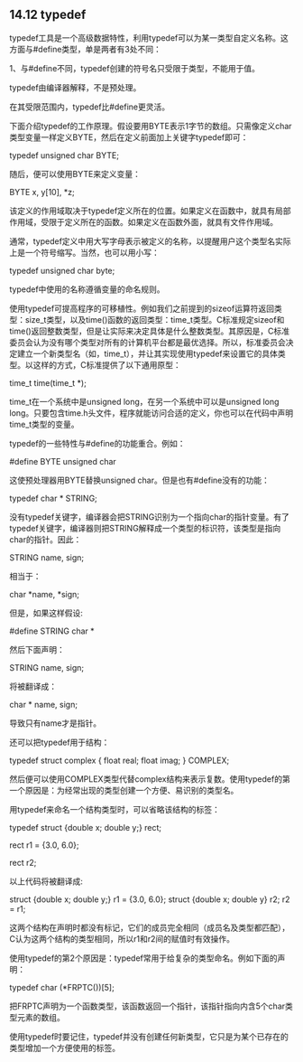 ## 14.12 typedef

typedef工具是一个高级数据特性，利用typedef可以为某一类型自定义名称。这方面与#define类型，单是两者有3处不同：

1、与#define不同，typedef创建的符号名只受限于类型，不能用于值。

typedef由编译器解释，不是预处理。

在其受限范围内，typedef比#define更灵活。

下面介绍typedef的工作原理。假设要用BYTE表示1字节的数组。只需像定义char类型变量一样定义BYTE，然后在定义前面加上关键字typedef即可：

typedef unsigned char BYTE;

随后，便可以使用BYTE来定义变量：

BYTE x, y[10], *z;

该定义的作用域取决于typedef定义所在的位置。如果定义在函数中，就具有局部作用域，受限于定义所在的函数。如果定义在函数外面，就具有文件作用域。

通常，typedef定义中用大写字母表示被定义的名称，以提醒用户这个类型名实际上是一个符号缩写。当然，也可以用小写：

typedef unsigned char byte;

typedef中使用的名称遵循变量的命名规则。

使用typedef可提高程序的可移植性。例如我们之前提到的sizeof运算符返回类型：size_t类型，以及time()函数的返回类型：time_t类型。C标准规定sizeof和time()返回整数类型，但是让实际来决定具体是什么整数类型。其原因是，C标准委员会认为没有哪个类型对所有的计算机平台都是最优选择。所以，标准委员会决定建立一个新类型名（如，time_t），并让其实现使用typedef来设置它的具体类型。以这样的方式，C标准提供了以下通用原型：

time_t time(time_t *);

time_t在一个系统中是unsigned long，在另一个系统中可以是unsigned long long。只要包含time.h头文件，程序就能访问合适的定义，你也可以在代码中声明time_t类型的变量。

typedef的一些特性与#define的功能重合。例如：

#define BYTE unsigned char

这使预处理器用BYTE替换unsigned char。但是也有#define没有的功能：

typedef char * STRING;

没有typedef关键字，编译器会把STRING识别为一个指向char的指针变量。有了typedef关键字，编译器则把STRING解释成一个类型的标识符，该类型是指向char的指针。因此：

STRING name, sign;

相当于：

char *name, *sign;

但是，如果这样假设:

#define STRING char *

然后下面声明：

STRING name, sign;

将被翻译成：

char * name, sign;

导致只有name才是指针。

还可以把typedef用于结构：

typedef struct complex {
float real;
float imag;
} COMPLEX;

然后便可以使用COMPLEX类型代替complex结构来表示复数。使用typedef的第一个原因是：为经常出现的类型创建一个方便、易识别的类型名。

用typedef来命名一个结构类型时，可以省略该结构的标签：

typedef struct {double x; double y;} rect;

rect r1 = {3.0, 6.0};

rect r2;

以上代码将被翻译成:

struct {double x; double y;} r1 = {3.0, 6.0};
struct {double x; double y} r2;
r2 = r1;

这两个结构在声明时都没有标记，它们的成员完全相同（成员名及类型都匹配），C认为这两个结构的类型相同，所以r1和r2间的赋值时有效操作。

使用typedef的第2个原因是：typedef常用于给复杂的类型命名。例如下面的声明：

typedef char (*FRPTC())[5];

把FRPTC声明为一个函数类型，该函数返回一个指针，该指针指向内含5个char类型元素的数组。

使用typedef时要记住，typedef并没有创建任何新类型，它只是为某个已存在的类型增加一个方便使用的标签。
